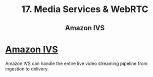 <div align='center'>
  <h1> 17. Media Services & WebRTC </h1>
  <h2> Amazon IVS </h2>
</div>

# [Amazon IVS](https://aws.amazon.com/ivs/)

Amazon IVS can handle the entire live video streaming pipeline from ingestion to delivery.
